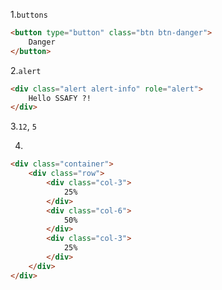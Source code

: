 1.`buttons`

```html
<button type="button" class="btn btn-danger">
    Danger
</button>
```

2.`alert`

```html
<div class="alert alert-info" role="alert">
    Hello SSAFY ?!
</div>
```

3.`12`,  `5`

4.

```html
<div class="container">
    <div class="row">
        <div class="col-3">
            25%
        </div>
        <div class="col-6">
            50%
        </div>
        <div class="col-3">
            25%
        </div>
    </div>
</div>
```

